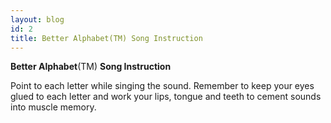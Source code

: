 ```yaml
---
layout: blog
id: 2
title: Better Alphabet(TM) Song Instruction
---
```

**Better Alphabet**(TM) **Song Instruction**

Point to each letter while singing the sound. Remember to keep your eyes glued to each letter and work your lips, tongue and teeth to cement sounds into muscle memory.